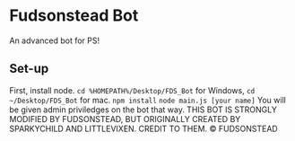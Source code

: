 # Fudsonstead Bot
An advanced bot for PS!

Set-up
------
First, install node.
``cd %HOMEPATH%/Desktop/FDS_Bot`` for Windows, ``cd ~/Desktop/FDS_Bot`` for mac.
``npm install``
``node main.js [your name]``
You will be given admin priviledges on the bot that way.
THIS BOT IS STRONGLY MODIFIED BY FUDSONSTEAD, BUT ORIGINALLY CREATED BY SPARKYCHILD AND LITTLEVIXEN. CREDIT TO THEM.
© FUDSONSTEAD
